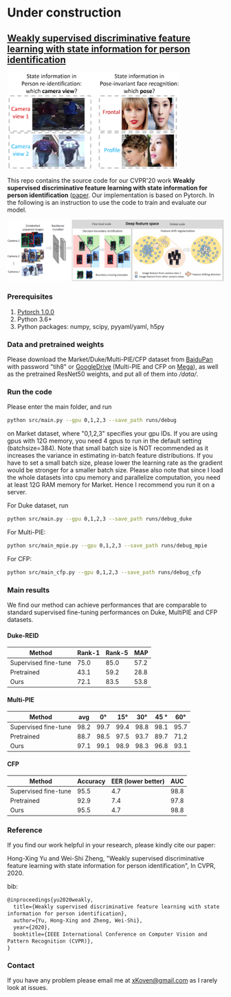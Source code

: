 # Under construction

## [Weakly supervised discriminative feature learning with state information for person identification](https://kovenyu.com/papers/2020_CVPR_weakly.pdf)

<img src="img/intro.png" width="400"/>

This repo contains the source code for our CVPR'20 work
**Weakly supervised discriminative feature learning with state information for person identification** 
([paper](https://kovenyu.com/papers/2020_CVPR_weakly.pdf).
Our implementation is based on Pytorch.
In the following is an instruction to use the code
to train and evaluate our model.

![](img/framework.png)

### Prerequisites
1. [Pytorch 1.0.0](https://pytorch.org/)
2. Python 3.6+
3. Python packages: numpy, scipy, pyyaml/yaml, h5py

### Data and pretrained weights
Please download the Market/Duke/Multi-PIE/CFP dataset from
[BaiduPan](https://pan.baidu.com/s/1O0s_dJcbkku6T0MwlLQecw) with
password "tih8" or [GoogleDrive](https://drive.google.com/open?id=1VnJF6Hsj7oV4Bb5nnP7SoJKh2ID8xhD6) 
(Multi-PIE and CFP on [Mega](https://mega.gz)),
as well as the pretrained ResNet50 weights,
and put all of them into */data/*.

### Run the code

Please enter the main folder, and run
```bash
python src/main.py --gpu 0,1,2,3 --save_path runs/debug
```
on Market dataset,
where "0,1,2,3" specifies your gpu IDs.
If you are using gpus with 12G memory, you need 4 gpus to run 
in the default setting (batchsize=384).
Note that small batch size is NOT recommended as it increases the variance in estimating in-batch feature distributions.
If you have to set a small batch size, please lower the learning rate as the gradient
would be stronger for a smaller batch size.
Please also note that since I load the whole datasets into cpu memory and parallelize computation,
you need at least 12G RAM memory for Market. Hence I recommend you run it on a server.

For Duke dataset, run
```bash
python src/main.py --gpu 0,1,2,3 --save_path runs/debug_duke
```
For Multi-PIE:
```bash
python src/main_mpie.py --gpu 0,1,2,3 --save_path runs/debug_mpie
```
For CFP:
```bash
python src/main_cfp.py --gpu 0,1,2,3 --save_path runs/debug_cfp
```

### Main results
We find our method can achieve performances that are comparable to standard supervised fine-tuning performances on Duke, MultiPIE and CFP datasets.
#### Duke-REID
Method |Rank-1|Rank-5|MAP
-|-|-|-
Supervised fine-tune| 75.0|85.0|57.2
Pretrained| 43.1| 59.2| 28.8
Ours| 72.1|83.5| 53.8
#### Multi-PIE
Method| avg| 0&deg;| 15&deg;| 30&deg;| 45 &deg;| 60&deg;
-|-|-|-|-|-|-
Supervised fine-tune| 98.2| 99.7|99.4|98.8|98.1|95.7
Pretrained| 88.7| 98.5| 97.5| 93.7| 89.7| 71.2
Ours| 97.1| 99.1| 98.9| 98.3| 96.8| 93.1
#### CFP
Method| Accuracy| EER (lower better)| AUC
-|-|-|-
Supervised fine-tune| 95.5| 4.7| 98.8
Pretrained| 92.9| 7.4| 97.8
Ours| 95.5| 4.7| 98.8

### Reference

If you find our work helpful in your research,
please kindly cite our paper:

Hong-Xing Yu and Wei-Shi Zheng, "Weakly supervised discriminative feature learning with state information for person identification",
In CVPR, 2020.

bib:
```
@inproceedings{yu2020weakly,
  title={Weakly supervised discriminative feature learning with state information for person identification},
  author={Yu, Hong-Xing and Zheng, Wei-Shi},
  year={2020},
  booktitle={IEEE International Conference on Computer Vision and Pattern Recognition (CVPR)},
}
```

### Contact
If you have any problem please email me at xKoven@gmail.com as
I rarely look at issues.
